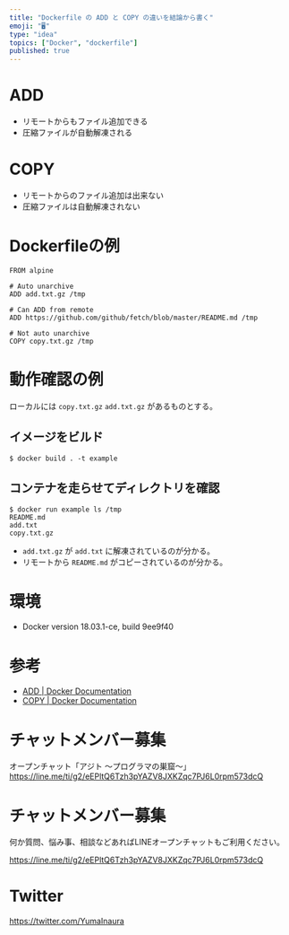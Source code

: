 ```yaml
---
title: "Dockerfile の ADD と COPY の違いを結論から書く"
emoji: "🖥"
type: "idea"
topics: ["Docker", "dockerfile"]
published: true
---
```


# ADD

- リモートからもファイル追加できる
- 圧縮ファイルが自動解凍される

# COPY

- リモートからのファイル追加は出来ない
- 圧縮ファイルは自動解凍されない

# Dockerfileの例

```dockerfile:Dockerfile
FROM alpine

# Auto unarchive
ADD add.txt.gz /tmp

# Can ADD from remote
ADD https://github.com/github/fetch/blob/master/README.md /tmp

# Not auto unarchive
COPY copy.txt.gz /tmp
```

# 動作確認の例

ローカルには `copy.txt.gz` `add.txt.gz` があるものとする。

## イメージをビルド

```
$ docker build . -t example
```

## コンテナを走らせてディレクトリを確認

```
$ docker run example ls /tmp
README.md
add.txt
copy.txt.gz
```


- `add.txt.gz` が `add.txt` に解凍されているのが分かる。
- リモートから `README.md` がコピーされているのが分かる。


# 環境

- Docker version 18.03.1-ce, build 9ee9f40

# 参考

- [ADD | Docker Documentation](https://docs.docker.com/engine/reference/builder/#add)
- [COPY | Docker Documentation](https://docs.docker.com/engine/reference/builder/#copy)


# チャットメンバー募集

オープンチャット「アジト 〜プログラマの巣窟〜」
https://line.me/ti/g2/eEPltQ6Tzh3pYAZV8JXKZqc7PJ6L0rpm573dcQ



<!-- Update From Qiita API -->

# チャットメンバー募集


何か質問、悩み事、相談などあればLINEオープンチャットもご利用ください。

https://line.me/ti/g2/eEPltQ6Tzh3pYAZV8JXKZqc7PJ6L0rpm573dcQ





# Twitter


https://twitter.com/YumaInaura


<!-- Update From Qiita API -->


